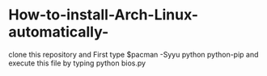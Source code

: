 # How-to-install-Arch-Linux-automatically-
clone this repository 
and 
First type $pacman -Syyu python python-pip
and execute this file by typing python bios.py
